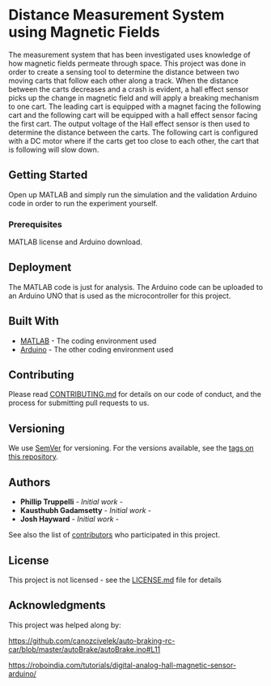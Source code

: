 # Distance Measurement System using Magnetic Fields

The measurement system that has been investigated uses knowledge of how magnetic fields permeate through space. This project was done in order to create a sensing tool to determine the distance between two moving carts that follow each other along a track. When the distance between the carts decreases and a crash is evident, a hall effect sensor picks up the change in magnetic field and will apply a breaking mechanism to one cart. The leading cart is equipped with a magnet facing the following cart and the following cart will be equipped with a hall effect sensor facing the first cart. The output voltage of the Hall effect sensor is then used to determine the distance between the carts. The following cart is configured with a DC motor where if the carts get too close to each other, the cart that is following will slow down.

## Getting Started

Open up MATLAB and simply run the simulation and the validation Arduino code in order to run the experiment yourself.

### Prerequisites

MATLAB license and Arduino download. 

## Deployment

The MATLAB code is just for analysis. The Arduino code can be uploaded to an Arduino UNO that is used as the microcontroller for this project. 

## Built With

* [MATLAB](https://www.mathworks.com/products/matlab.html) - The coding environment used
* [Arduino](https://www.arduino.cc/) - The other coding environment used

## Contributing

Please read [CONTRIBUTING.md]() for details on our code of conduct, and the process for submitting pull requests to us.

## Versioning

We use [SemVer](http://semver.org/) for versioning. For the versions available, see the [tags on this repository](https://github.com/your/project/tags). 

## Authors

* **Phillip Truppelli** - *Initial work* -
* **Kausthubh Gadamsetty** - *Initial work* - 
* **Josh Hayward** - *Initial work* -

See also the list of [contributors](https://github.com/your/project/contributors) who participated in this project.

## License

This project is not licensed - see the [LICENSE.md](LICENSE.md) file for details

## Acknowledgments

This project was helped along by:

https://github.com/canozcivelek/auto-braking-rc-car/blob/master/autoBrake/autoBrake.ino#L11

https://roboindia.com/tutorials/digital-analog-hall-magnetic-sensor-arduino/


